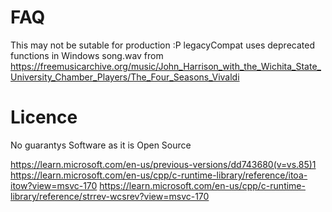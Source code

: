 # FAQ
This may not be sutable for production :P
legacyCompat uses deprecated functions in Windows
song.wav from https://freemusicarchive.org/music/John_Harrison_with_the_Wichita_State_University_Chamber_Players/The_Four_Seasons_Vivaldi
# Licence
No guarantys
Software as it is
Open Source

https://learn.microsoft.com/en-us/previous-versions/dd743680(v=vs.85)1
https://learn.microsoft.com/en-us/cpp/c-runtime-library/reference/itoa-itow?view=msvc-170
https://learn.microsoft.com/en-us/cpp/c-runtime-library/reference/strrev-wcsrev?view=msvc-170